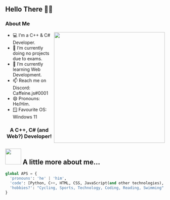 ## Hello There 👋🏻
### About Me

<img align="right" src="https://raw.githubusercontent.com/MicaelliMedeiros/micaellimedeiros/master/image/computer-illustration.png" width="350"/>

- 💻 I’m a C++ & C# Developer.
- 🔭 I’m currently doing no projects due to exams.
- 🌱 I’m currently learning Web Development.
- 📫 Reach me on Discord: Caffeine.js#0001
- 😄 Pronouns: He/Him.
- 🪟 Favourite OS: Windows 11

<h3 align="center">A C++, C# (and Web?) Developer!</h3>

## <img src="https://media.giphy.com/media/VgCDAzcKvsR6OM0uWg/giphy.gif" width="50"> A little more about me...  

```python
global APS = {
  'pronouns': 'he' | 'him',
  'code': [Python, C++, HTML, CSS, JavaScript(and other technologies), Nodejs],
  'hobbies?': "Cycling, Sports, Technology, Coding, Reading, Swimming"
}
```
